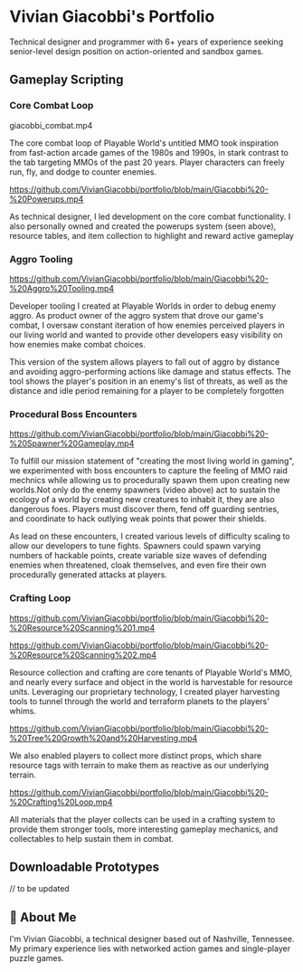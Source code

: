 # Vivian Giacobbi's Portfolio

Technical designer and programmer with 6+ years of experience seeking senior-level design position on action-oriented and sandbox games.

## Gameplay Scripting

### Core Combat Loop

giacobbi_combat.mp4

The core combat loop of Playable World's untitled MMO took inspiration from fast-action arcade games of the 1980s and 1990s, in stark contrast to the tab targeting MMOs of the past 20 years. Player characters can freely run, fly, and dodge to counter enemies.

https://github.com/VivianGiacobbi/portfolio/blob/main/Giacobbi%20-%20Powerups.mp4

As technical designer, I led development on the core combat functionality. I also personally owned and created the powerups system (seen above), resource tables, and item collection to highlight and reward active gameplay

### Aggro Tooling

https://github.com/VivianGiacobbi/portfolio/blob/main/Giacobbi%20-%20Aggro%20Tooling.mp4

Developer tooling I created at Playable Worlds in order to debug enemy aggro. As product owner of the aggro system that drove our game's combat, I oversaw constant iteration of how enemies perceived players in our living world and wanted to provide other developers easy visibility on how enemies make combat choices.

This version of the system allows players to fall out of aggro by distance and avoiding aggro-performing actions like damage and status effects. The tool shows the player's position in an enemy's list of threats, as well as the distance and idle period remaining for a player to be completely forgotten

### Procedural Boss Encounters

https://github.com/VivianGiacobbi/portfolio/blob/main/Giacobbi%20-%20Spawner%20Gameplay.mp4

To fulfill our mission statement of "creating the most living world in gaming", we experimented with boss encounters to capture the feeling of MMO raid mechnics while allowing us to procedurally spawn them upon creating new worlds.Not only do the enemy spawners (video above) act to sustain the ecology of a world by creating new creatures to inhabit it, they are also dangerous foes. Players must discover them, fend off guarding sentries, and coordinate to hack outlying weak points that power their shields. 

As lead on these encounters, I created various levels of difficulty scaling to allow our developers to tune fights. Spawners could spawn varying numbers of hackable points, create variable size waves of defending enemies when threatened, cloak themselves, and even fire their own procedurally generated attacks at players.

### Crafting Loop

https://github.com/VivianGiacobbi/portfolio/blob/main/Giacobbi%20-%20Resource%20Scanning%201.mp4

https://github.com/VivianGiacobbi/portfolio/blob/main/Giacobbi%20-%20Resource%20Scanning%202.mp4

Resource collection and crafting are core tenants of Playable World's MMO, and nearly every surface and object in the world is harvestable for resource units. Leveraging our proprietary technology, I created player harvesting tools to tunnel through the world and terraform planets to the players' whims.

https://github.com/VivianGiacobbi/portfolio/blob/main/Giacobbi%20-%20Tree%20Growth%20and%20Harvesting.mp4

We also enabled players to collect more distinct props, which share resource tags with terrain to make them as reactive as our underlying terrain.

https://github.com/VivianGiacobbi/portfolio/blob/main/Giacobbi%20-%20Crafting%20Loop.mp4

All materials that the player collects can be used in a crafting system to provide them stronger tools, more interesting gameplay mechanics, and collectables to help sustain them in combat.


## Downloadable Prototypes

// to be updated
## 🚀 About Me
I'm Vivian Giacobbi, a technical designer based out of Nashville, Tennessee. My primary experience lies with networked action games and single-player puzzle games.


